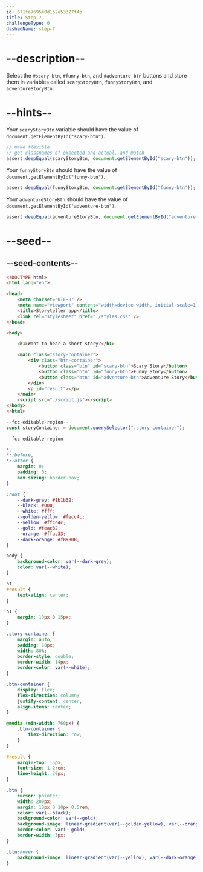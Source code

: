 ```yaml
---
id: 671fa769540d152e53327f4b
title: Step 7
challengeType: 0
dashedName: step-7
---
```


# --description--

Select the `#scary-btn`, `#funny-btn`, and `#adventure-btn` buttons and store them in variables called `scaryStoryBtn`, `funnyStoryBtn`, and `adventureStoryBtn`.

# --hints--

Your `scaryStoryBtn` variable should have the value of `document.getElementById("scary-btn")`.

```js
// make flexible
// get classnames of expected and actual, and match
assert.deepEqual(scaryStoryBtn, document.getElementById("scary-btn"));
```

Your `funnyStoryBtn` should have the value of `document.getElementById("funny-btn")`.

```js
assert.deepEqual(funnyStoryBtn, document.getElementById("funny-btn"));
```

Your `adventureStoryBtn` should have the value of `document.getElementById("adventure-btn")`.

```js
assert.deepEqual(adventureStoryBtn, document.getElementById("adventure-btn"));
```

# --seed--

## --seed-contents--

```html
<!DOCTYPE html>
<html lang="en">

<head>
    <meta charset="UTF-8" />
    <meta name="viewport" content="width=device-width, initial-scale=1.0" />
    <title>Storyteller app</title>
    <link rel="stylesheet" href="./styles.css" />
</head>

<body>

    <h1>Want to hear a short story?</h1>

    <main class="story-container">
        <div class="btn-container">
            <button class="btn" id="scary-btn">Scary Story</button>
            <button class="btn" id="funny-btn">Funny Story</button>
            <button class="btn" id="adventure-btn">Adventure Story</button>
        </div>
        <p id="result"></p>
    </main>
    <script src="./script.js"></script>
</body>
</html>
```

```js
--fcc-editable-region--
const storyContainer = document.querySelector(".story-container");

--fcc-editable-region--
```

```css
*,
*::before,
*::after {
    margin: 0;
    padding: 0;
    box-sizing: border-box;
}

:root {
    --dark-grey: #1b1b32;
    --black: #000;
    --white: #fff;
    --golden-yellow: #fecc4c;
    --yellow: #ffcc4c;
    --gold: #feac32;
    --orange: #ffac33;
    --dark-orange: #f89808;
}

body {
    background-color: var(--dark-grey);
    color: var(--white);
}

h1,
#result {
    text-align: center;
}

h1 {
    margin: 10px 0 15px;
}

.story-container {
    margin: auto;
    padding: 10px;
    width: 80%;
    border-style: double;
    border-width: 14px;
    border-color: var(--white);
}

.btn-container {
    display: flex;
    flex-direction: column;
    justify-content: center;
    align-items: center;
}

@media (min-width: 760px) {
    .btn-container {
        flex-direction: row;
    }
}

#result {
    margin-top: 15px;
    font-size: 1.2rem;
    line-height: 30px;
}

.btn {
    cursor: pointer;
    width: 200px;
    margin: 10px 0 10px 0.5rem;
    color: var(--black);
    background-color: var(--gold);
    background-image: linear-gradient(var(--golden-yellow), var(--orange));
    border-color: var(--gold);
    border-width: 3px;
}

.btn:hover {
    background-image: linear-gradient(var(--yellow), var(--dark-orange));
}
```

